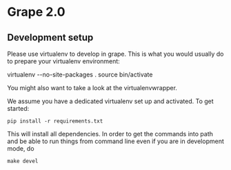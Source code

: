 Grape 2.0
=========

Development setup
-----------------
Please use virtualenv to develop in grape.  This is what you would usually do to prepare
your virtualenv environment:

  virtualenv --no-site-packages .
  source bin/activate

You might also want to take a look at the virtualenvwrapper.

We assume you have a dedicated virtualenv set up and activated. To get started:

    pip install -r requirements.txt

This will install all dependencies. In order to get the commands into path and
be able to run things from command line even if you are in development mode, do

    make devel
